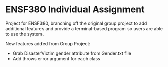 # ENSF380 Individual Assignment

Project for ENSF380, branching off the original group project to add additional features and provide a terminal-based program so users are able to use the system.

New features added from Group Project:
- Grab DisasterVictim gender attribute from Gender.txt file
- Add throws error argument for each class
